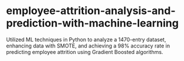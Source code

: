 # employee-attrition-analysis-and-prediction-with-machine-learning
Utilized ML techniques in Python to analyze a 1470-entry dataset, enhancing data with SMOTE, and achieving a 98% accuracy rate in predicting employee attrition using Gradient Boosted algorithms.

